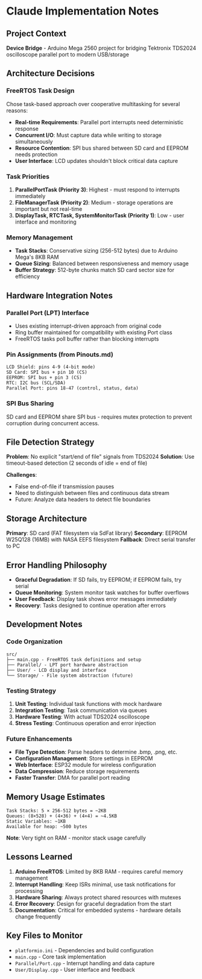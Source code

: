 # Claude Implementation Notes

## Project Context
**Device Bridge** - Arduino Mega 2560 project for bridging Tektronix TDS2024 oscilloscope parallel port to modern USB/storage

## Architecture Decisions

### FreeRTOS Task Design
Chose task-based approach over cooperative multitasking for several reasons:
- **Real-time Requirements**: Parallel port interrupts need deterministic response
- **Concurrent I/O**: Must capture data while writing to storage simultaneously  
- **Resource Contention**: SPI bus shared between SD card and EEPROM needs protection
- **User Interface**: LCD updates shouldn't block critical data capture

### Task Priorities
1. **ParallelPortTask (Priority 3)**: Highest - must respond to interrupts immediately
2. **FileManagerTask (Priority 2)**: Medium - storage operations are important but not real-time
3. **DisplayTask, RTCTask, SystemMonitorTask (Priority 1)**: Low - user interface and monitoring

### Memory Management
- **Task Stacks**: Conservative sizing (256-512 bytes) due to Arduino Mega's 8KB RAM
- **Queue Sizing**: Balanced between responsiveness and memory usage
- **Buffer Strategy**: 512-byte chunks match SD card sector size for efficiency

## Hardware Integration Notes

### Parallel Port (LPT) Interface
- Uses existing interrupt-driven approach from original code
- Ring buffer maintained for compatibility with existing Port class
- FreeRTOS tasks poll buffer rather than blocking interrupts

### Pin Assignments (from Pinouts.md)
```
LCD Shield: pins 4-9 (4-bit mode)
SD Card: SPI bus + pin 10 (CS)
EEPROM: SPI bus + pin 3 (CS)  
RTC: I2C bus (SCL/SDA)
Parallel Port: pins 18-47 (control, status, data)
```

### SPI Bus Sharing
SD card and EEPROM share SPI bus - requires mutex protection to prevent corruption during concurrent access.

## File Detection Strategy
**Problem**: No explicit "start/end of file" signals from TDS2024
**Solution**: Use timeout-based detection (2 seconds of idle = end of file)

**Challenges**:
- False end-of-file if transmission pauses
- Need to distinguish between files and continuous data stream
- Future: Analyze data headers to detect file boundaries

## Storage Architecture
**Primary**: SD card (FAT filesystem via SdFat library)
**Secondary**: EEPROM W25Q128 (16MB) with NASA EEFS filesystem
**Fallback**: Direct serial transfer to PC

## Error Handling Philosophy
- **Graceful Degradation**: If SD fails, try EEPROM; if EEPROM fails, try serial
- **Queue Monitoring**: System monitor task watches for buffer overflows
- **User Feedback**: Display task shows error messages immediately
- **Recovery**: Tasks designed to continue operation after errors

## Development Notes

### Code Organization
```
src/
├── main.cpp - FreeRTOS task definitions and setup
├── Parallel/ - LPT port hardware abstraction
├── User/ - LCD display and interface  
└── Storage/ - File system abstraction (future)
```

### Testing Strategy
1. **Unit Testing**: Individual task functions with mock hardware
2. **Integration Testing**: Task communication via queues
3. **Hardware Testing**: With actual TDS2024 oscilloscope
4. **Stress Testing**: Continuous operation and error injection

### Future Enhancements
- **File Type Detection**: Parse headers to determine .bmp, .png, etc.
- **Configuration Management**: Store settings in EEPROM
- **Web Interface**: ESP32 module for wireless configuration
- **Data Compression**: Reduce storage requirements
- **Faster Transfer**: DMA for parallel port reading

## Memory Usage Estimates
```
Task Stacks: 5 × 256-512 bytes = ~2KB
Queues: (8×528) + (4×36) + (4×4) = ~4.5KB  
Static Variables: ~1KB
Available for heap: ~500 bytes
```

**Note**: Very tight on RAM - monitor stack usage carefully

## Lessons Learned
1. **Arduino FreeRTOS**: Limited by 8KB RAM - requires careful memory management
2. **Interrupt Handling**: Keep ISRs minimal, use task notifications for processing
3. **Hardware Sharing**: Always protect shared resources with mutexes
4. **Error Recovery**: Design for graceful degradation from the start
5. **Documentation**: Critical for embedded systems - hardware details change frequently

## Key Files to Monitor
- `platformio.ini` - Dependencies and build configuration
- `main.cpp` - Core task implementation  
- `Parallel/Port.cpp` - Interrupt handling and data capture
- `User/Display.cpp` - User interface and feedback